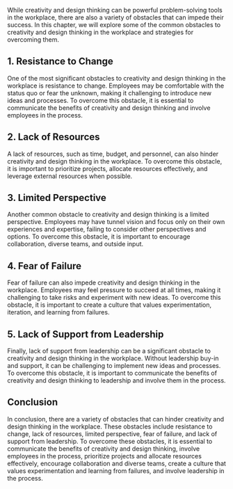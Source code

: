 
While creativity and design thinking can be powerful problem-solving tools in the workplace, there are also a variety of obstacles that can impede their success. In this chapter, we will explore some of the common obstacles to creativity and design thinking in the workplace and strategies for overcoming them.

## 1. Resistance to Change

One of the most significant obstacles to creativity and design thinking in the workplace is resistance to change. Employees may be comfortable with the status quo or fear the unknown, making it challenging to introduce new ideas and processes. To overcome this obstacle, it is essential to communicate the benefits of creativity and design thinking and involve employees in the process.

## 2. Lack of Resources

A lack of resources, such as time, budget, and personnel, can also hinder creativity and design thinking in the workplace. To overcome this obstacle, it is important to prioritize projects, allocate resources effectively, and leverage external resources when possible.

## 3. Limited Perspective

Another common obstacle to creativity and design thinking is a limited perspective. Employees may have tunnel vision and focus only on their own experiences and expertise, failing to consider other perspectives and options. To overcome this obstacle, it is important to encourage collaboration, diverse teams, and outside input.

## 4. Fear of Failure

Fear of failure can also impede creativity and design thinking in the workplace. Employees may feel pressure to succeed at all times, making it challenging to take risks and experiment with new ideas. To overcome this obstacle, it is important to create a culture that values experimentation, iteration, and learning from failures.

## 5. Lack of Support from Leadership

Finally, lack of support from leadership can be a significant obstacle to creativity and design thinking in the workplace. Without leadership buy-in and support, it can be challenging to implement new ideas and processes. To overcome this obstacle, it is important to communicate the benefits of creativity and design thinking to leadership and involve them in the process.

## Conclusion

In conclusion, there are a variety of obstacles that can hinder creativity and design thinking in the workplace. These obstacles include resistance to change, lack of resources, limited perspective, fear of failure, and lack of support from leadership. To overcome these obstacles, it is essential to communicate the benefits of creativity and design thinking, involve employees in the process, prioritize projects and allocate resources effectively, encourage collaboration and diverse teams, create a culture that values experimentation and learning from failures, and involve leadership in the process.
